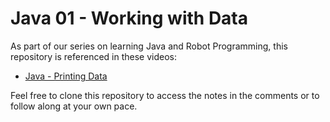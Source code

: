 # Java 01 - Working with Data

As part of our series on learning Java and Robot Programming, this repository is referenced in these videos:
- [Java - Printing Data](https://youtu.be/3alcVFJBTmI)

Feel free to clone this repository to access the notes in the comments or to follow along at your own pace.
